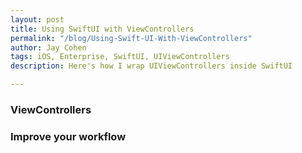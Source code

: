 ```yaml
---
layout: post
title: Using SwiftUI with ViewControllers
permalink: "/blog/Using-Swift-UI-With-ViewControllers"
author: Jay Cohen
tags: iOS, Enterprise, SwiftUI, UIViewControllers
description: Here's how I wrap UIViewControllers inside SwiftUI

---
```

### ViewControllers



### Improve your workflow